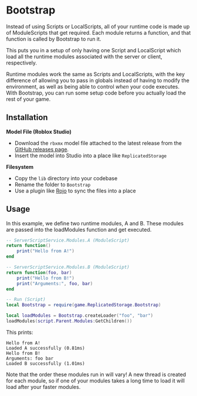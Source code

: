 # Bootstrap

Instead of using Scripts or LocalScripts, all of your runtime code is made up of ModuleScripts that get required. Each module returns a function, and that function is called by Bootstrap to run it.

This puts you in a setup of only having one Script and LocalScript which load all the runtime modules associated with the server or client, respectively.

Runtime modules work the same as Scripts and LocalScripts, with the key difference of allowing you to pass in globals instead of having to modify the environment, as well as being able to control _when_ your code executes. With Bootstrap, you can run some setup code before you actually load the rest of your game.

## Installation

**Model File (Roblox Studio)**
- Download the `rbxmx` model file attached to the latest release from the [GitHub releases page](https://github.com/vocksel/Bootstrap/releases).
- Insert the model into Studio into a place like `ReplicatedStorage`

**Filesystem**
- Copy the `lib` directory into your codebase
- Rename the folder to `Bootstrap`
- Use a plugin like [Rojo](https://github.com/rojo-rbx/rojo) to sync the files into a place

## Usage

In this example, we define two runtime modules, A and B. These modules are passed into the loadModules function and get executed.

```lua
-- ServerScriptService.Modules.A (ModuleScript)
return function()
	print("Hello from A!")
end

-- ServerScriptService.Modules.B (ModuleScript)
return function(foo, bar)
	print("Hello from B!")
	print("Arguments:", foo, bar)
end

-- Run (Script)
local Bootstrap = require(game.ReplicatedStorage.Bootstrap)

local loadModules = Bootstrap.createLoader("foo", "bar")
loadModules(script.Parent.Modules:GetChildren())
```

This prints:

```
Hello from A!
Loaded A successfully (0.81ms)
Hello from B!
Arguments: foo bar
Loaded B successfully (1.01ms)
```

Note that the order these modules run in will vary! A new thread is created for each module, so if one of your modules takes a long time to load it will load after your faster modules.
